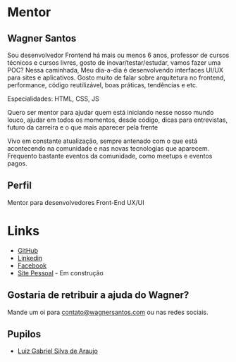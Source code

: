 # Mentor

## Wagner Santos

Sou desenvolvedor Frontend há mais ou menos 6 anos, professor de cursos técnicos e cursos livres, gosto de inovar/testar/estudar, vamos fazer uma POC? 
Nessa caminhada, Meu dia-a-dia é desenvolvendo interfaces UI/UX para sites e aplicativos. Gosto muito de falar sobre arquitetura no frontend, performance, código reutilizável, boas práticas, tendências e etc.

Especialidades: HTML, CSS, JS

Quero ser mentor para ajudar quem está iniciando nesse nosso mundo louco, ajudar em todos os momentos, desde código, dicas para entrevistas, futuro da carreira e o que mais aparecer pela frente

Vivo em constante atualização, sempre antenado com o que está acontecendo na comunidade e nas novas tecnologias que aparecem. Frequento bastante eventos da comunidade, como meetups e eventos pagos.

## Perfil

Mentor para desenvolvedores Front-End UX/UI

# Links

- [GitHub](https://github.com/wagnerssouza)
- [Linkedin](https://www.linkedin.com/in/wgrsantos)
- [Facebook](https://www.facebook.com/wagneersantos)
- [Site Pessoal](http://wagnersantos.com/) - Em construção

## Gostaria de retribuir a ajuda do Wagner?

Mande um oi para contato@wagnersantos.com ou nas redes sociais.

## Pupilos

- [Luiz Gabriel Silva de Araujo](@luizgabriell)
